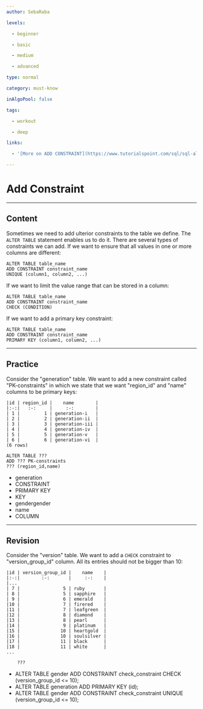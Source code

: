 ```yaml
---
author: SebaRaba

levels:

  - beginner

  - basic

  - medium

  - advanced

type: normal

category: must-know

inAlgoPool: false

tags:

  - workout

  - deep

links:

  - '[More on ADD CONSTRAINT](https://www.tutorialspoint.com/sql/sql-alter-command.htm){website}'

---
```


# Add Constraint

---
## Content

Sometimes we need to add ulterior constraints to the table we define. The `ALTER TABLE` statement enables us to do it. There are several types of constraints we can add. If we want to ensure that all values in one or more columns are different:
```
ALTER TABLE table_name
ADD CONSTRAINT constraint_name
UNIQUE (column1, column2, ...)
```

If we want to limit the value range that can be stored in a column:
```
ALTER TABLE table_name
ADD CONSTRAINT constraint_name
CHECK (CONDITION)
```

If we want to add a primary key constraint:
```
ALTER TABLE table_name
ADD CONSTRAINT constraint_name
PRIMARY KEY (column1, column2, ...)
```

---
## Practice

Consider the "generation" table. We want to add a new constraint called "PK-constraints" in which we state that we want "region_id" and "name" columns to be primary keys:
```
|id | region_id |    name        |
|:-:|   :-:     |     :-:        |
| 1 |         1 | generation-i   |
| 2 |         2 | generation-ii  |
| 3 |         3 | generation-iii |
| 4 |         4 | generation-iv  |
| 5 |         5 | generation-v   |
| 6 |         6 | generation-vi  |
(6 rows)

ALTER TABLE ???
ADD ??? PK-constraints
??? (region_id,name)
```

* generation
* CONSTRAINT
* PRIMARY KEY
* KEY
* gendergender
* name
* COLUMN

---
## Revision

Consider the "version" table. We want to add a `CHECK` constraint to "version_group_id" column. All its entries should not be bigger than 10:
```
|id | version_group_id |    name    |
|:-:|        :-:       |     :-:    |   
|...
| 7 |                5 | ruby       |
| 8 |                5 | sapphire   |
| 9 |                6 | emerald    |
|10 |                7 | firered    |
|11 |                7 | leafgreen  |
|12 |                8 | diamond    |
|13 |                8 | pearl      |
|14 |                9 | platinum   |
|15 |               10 | heartgold  |
|16 |               10 | soulsilver |
|17 |               11 | black      |
|18 |               11 | white      |
...

    ???
```

* ALTER TABLE gender ADD CONSTRAINT check_constraint CHECK (version_group_id <= 10);
* ALTER TABLE generation ADD PRIMARY KEY (id);
* ALTER TABLE gender ADD CONSTRAINT check_constraint UNIQUE (version_group_id <= 10);

